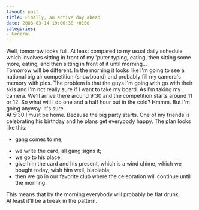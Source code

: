 ```yaml
---
layout: post
title: Finally, an active day ahead
date: 2003-03-14 19:06:38 +0100
categories:
- General
---
```

<p>Well, tomorrow looks full. At least compared to my usual daily schedule which involves sitting in front of my 'puter typing, eating, then sitting some more, eating, and then sitting in front of it until morning...<br />
Tomorrow will be different. In the morning it looks like I'm going to see a national big air competition (snowboard) and probably fill my camera's memory with pics. The problem is that the guys I'm going with go with their skis and I'm not really sure if I want to take my board. As I'm taking my camera. We'll arrive there around 9:30 and the competition starts around 11 or 12. So what will I do one and a half hour out in the cold? Hmmm. But I'm going anyway. It's sure.<br />
At 5:30 I must be home. Because the big party starts. One of my friends is celebrating his birthday and he plans get everybody happy. The plan looks like this:</p>
<ul>
<li>gang comes to me;</p>
<li>we write the card, all gang signs it;
<li>we go to his place;
<li>give him the card and his present, which is a wind chime, which we bought today, wish him well, blablabla;
<li>then we go in our favorite club where the celebration will continue until the morning.</ul>
<p>This means that by the morning everybody will probably be flat drunk.<br />
At least it'll be a break in the pattern.</p>
